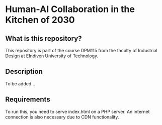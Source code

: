 # Human-AI Collaboration in the Kitchen of 2030
 
## What is this repository?
This repository is part of the course DPM115 from the faculty of Industrial Design at EIndiven University of Technology.

## Description
To be added...

## Requirements
To run this, you need to serve index.html on a PHP server. An internet connection is also necessary due to CDN functionality.